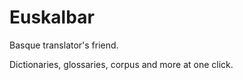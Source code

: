 Euskalbar
=========

Basque translator's friend.

Dictionaries, glossaries, corpus and more at one click.
